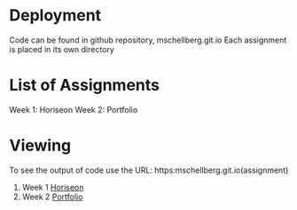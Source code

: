 # Deployment
Code can be found in github repository, mschellberg.git.io
Each assignment is placed in its own directory

# List of Assignments
Week 1: Horiseon
Week 2: Portfolio

# Viewing
To see the output of code use the URL:
https:mschellberg.git.io(assignment)

1. Week 1 [Horiseon](https://mschellberg.github.io/Horiseon/)
2. Week 2 [Portfolio](https://mschellberg.github.io/portfolio)
